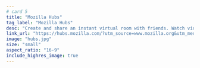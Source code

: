 ```yaml
---
# card 5
title: "Mozilla Hubs"
tag_label: "Mozilla Hubs"
desc: "Create and share an instant virtual room with friends. Watch videos, play with 3D objects, or just hang out."
link_url: "https://hubs.mozilla.com/?utm_source=www.mozilla.org&utm_medium=referral&utm_campaign=homepage&utm_content=card"
image: "hubs.jpg"
size: "small"
aspect_ratio: "16-9"
include_highres_image: true
---
```

